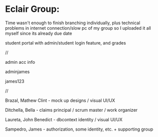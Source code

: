 # Eclair Group:  
Time wasn't enough to finish branching individually, plus technical problems in internet connection/slow pc of my group so I uploaded it all myself since its already due date


student portal with admin/student login feature, and grades

//


admin acc info


adminjames


james123


//


Brazal, Mathew Clint - mock up designs / visual UI/UX


Ditchella, Bella - claims principal / scrum master / work organizer


Laureta, John Benedict - dbcontext identity / visual UI/UX


Sampedro, James - authorization, some identity, etc. + supporting group
